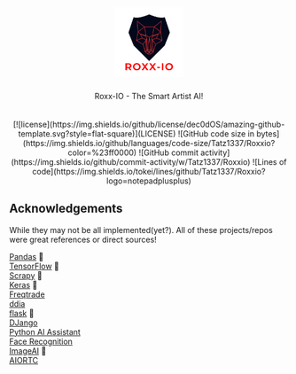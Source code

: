 <h1 align="center">
  <a href="#">
    <img src="logo2.png" alt="Logo" width="125" height="125">
  </a>
</h1>
<div align="center">
  Roxx-IO - The Smart Artist AI!
  <br/>
  <br/>
</div>
<div align="center">
<br/>
[![license](https://img.shields.io/github/license/dec0dOS/amazing-github-template.svg?style=flat-square)](LICENSE) ![GitHub code size in bytes](https://img.shields.io/github/languages/code-size/Tatz1337/Roxxio?color=%23ff0000) ![GitHub commit activity](https://img.shields.io/github/commit-activity/w/Tatz1337/Roxxio) ![Lines of code](https://img.shields.io/tokei/lines/github/Tatz1337/Roxxio?logo=notepadplusplus)

</div>

## Acknowledgements

While they may not be all implemented(yet?). All of these projects/repos were great references or direct sources!

[Pandas](https://github.com/pandas-dev/pandas) :sparkling_heart:<br>
[TensorFlow](https://github.com/tensorflow/tensorflow) :sparkling_heart:<br>
[Scrapy](https://github.com/scrapy/scrapy) :sparkling_heart:<br>
[Keras](https://github.com/keras-team/keras) :sparkling_heart:<br>
[Freqtrade](https://github.com/freqtrade/freqtrade) <br>
[ddia](https://github.com/Vonng/ddia) <br>
[flask](https://github.com/pallets/flask) :sparkling_heart:<br>
[DJango](https://github.com/vitalik/django-ninja) <br>
[Python AI Assistant](https://github.com/ggeop/Python-ai-assistant) <br>
[Face Recognition](https://github.com/ageitgey/face_recognition) <br>
[ImageAI](https://github.com/OlafenwaMoses/ImageAI) :sparkling_heart:<br>
[AIORTC](https://github.com/aiortc/aiortc) <br>
